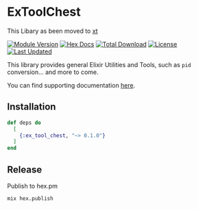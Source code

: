 # ExToolChest

This Libary as been moved to [xt](https://github.com/cdesch/xt)

[![Module Version](https://img.shields.io/hexpm/v/ex_tool_chest.svg)](https://hex.pm/packages/ex_tool_chest)
[![Hex Docs](https://img.shields.io/badge/hex-docs-lightgreen.svg)](https://hexdocs.pm/ex_tool_chest)
[![Total Download](https://img.shields.io/hexpm/dt/ex_tool_chest.svg)](https://hex.pm/packages/libcluster)
[![License](https://img.shields.io/hexpm/l/ex_tool_chest.svg)](https://github.com/cdesch/ex_tool_chest/blob/main/LICENSE)
[![Last Updated](https://img.shields.io/github/last-commit/cdesch/ex_tool_chest.svg)](https://github.com/cdesch/ex_tool_chest/commits/master)

This library provides general Elixir Utilities and Tools, such as `pid` conversion... and more to come.

You can find supporting documentation [here](https://hexdocs.pm/ex_tool_chest).

## Installation

```elixir
def deps do
  [
    {:ex_tool_chest, "~> 0.1.0"}
  ]
end
```

## Release

Publish to hex.pm

    mix hex.publish
